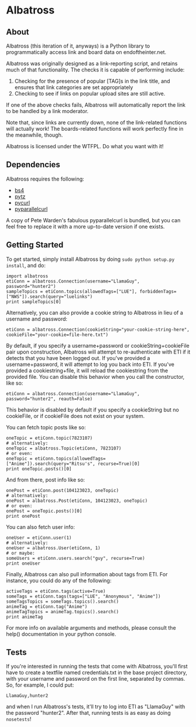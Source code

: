 Albatross
=========

About
-----

Albatross (this iteration of it, anyways) is a Python library to programmatically access link and board data on endoftheinter.net. 

Albatross was originally designed as a link-reporting script, and retains much of that functionality. The checks it is capable of performing include:

1. Checking for the presence of popular [TAG]s in the link title, and ensures that link categories are set appropriately
2. Checking to see if links on popular upload sites are still active.

If one of the above checks fails, Albatross will automatically report the link to be handled by a link moderator. 

Note that, since links are currently down, none of the link-related functions will actually work! The boards-related functions will work perfectly fine in the meanwhile, though.

Albatross is licensed under the WTFPL. Do what you want with it!

Dependencies
------------

Albatross requires the following:

* [bs4](http://www.crummy.com/software/BeautifulSoup/)
* [pytz](http://pytz.sourceforge.net)
* [pycurl](http://pycurl.sourceforge.net)
* [pyparallelcurl](https://github.com/petewarden/pyparallelcurl)

A copy of Pete Warden's fabulous pyparallelcurl is bundled, but you can feel free to replace it with a more up-to-date version if one exists.

Getting Started
---------------

To get started, simply install Albatross by doing `sudo python setup.py install`, and do:

    import albatross
    etiConn = albatross.Connection(username="LlamaGuy", password="hunter2")
    sampleTopics = etiConn.topics(allowedTags=["LUE"], forbiddenTags=["NWS"]).search(query="luelinks")
    print sampleTopics[0]

Alternatively, you can also provide a cookie string to Albatross in lieu of a username and password:

    etiConn = albatross.Connection(cookieString="your-cookie-string-here", cookieFile="your-cookie=file-here.txt")

By default, if you specify a username+password or cookieString+cookieFile pair upon construction, Albatross will attempt to re-authenticate with ETI if it detects that you have been logged out. If you've provided a username+password, it will attempt to log you back into ETI. If you've provided a cookiestring+file, it will reload the cookiestring from the provided file. You can disable this behavior when you call the constructor, like so:

    etiConn = albatross.Connection(username="LlamaGuy", password="hunter2", reauth=False)

This behavior is disabled by default if you specify a cookieString but no cookieFile, or if cookieFile does not exist on your system.

You can fetch topic posts like so:
    
    oneTopic = etiConn.topic(7823107)
    # alternatively:
    oneTopic = albatross.Topic(etiConn, 7823107)
    # or even:
    oneTopic = etiConn.topics(allowedTags=["Anime"]).search(query="Ritsu's", recurse=True)[0]
    print oneTopic.posts()[0]

And from there, post info like so:

    onePost = etiConn.post(104123023, oneTopic)
    # alternatively:
    onePost = albatross.Post(etiConn, 104123023, oneTopic)
    # or even:
    onePost = oneTopic.posts()[0]
    print onePost

You can also fetch user info:
    
    oneUser = etiConn.user(1)
    # alternatively:
    oneUser = albatross.User(etiConn, 1)
    # or maybe:
    someUsers = etiConn.users.search("guy", recurse=True)
    print oneUser

Finally, Albatross can also pull information about tags from ETI. For instance, you could do any of the following:
    
    activeTags = etiConn.tags(active=True)
    someTags = etiConn.tags(tags=["LUE", "Anonymous", "Anime"])
    someTagsTopics = someTags.topics().search()
    animeTag = etiConn.tag("Anime")
    animeTagTopics = animeTag.topics().search()
    print animeTag

For more info on available arguments and methods, please consult the help() documentation in your python console.

Tests
-----

If you're interested in running the tests that come with Albatross, you'll first have to create a textfile named credentials.txt in the base project directory, with your username and password on the first line, separated by commas. So, for example, I could put:

`LlamaGuy,hunter2`

and when I run Albatross's tests, it'll try to log into ETI as "LlamaGuy" with the password "hunter2". After that, running tests is as easy as doing `nosetests`!